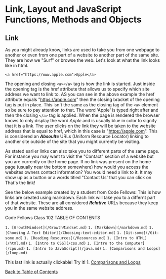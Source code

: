 # Link, Layout and JavaScript Functions, Methods and Objects

## Link

As you might already know, links are used to take you from one webpage to another or even from one part of a website to another part of the same site. They are how we "Surf" or browse the web. Let's look at what the link looks like in html.

```<a href="https://www.apple.com">Apple</a>```

The opening and closing  ```<a></a>``` tag is how the link is started. Just inside the opening tag is the href attribute that allows us to specify which site address we want to link to. AS you can see in the above example the href attribute equals "https://apple.com" then the closing bracket of the opening tag is put in place. This isn't the same as the closing tag of the ```<a>``` element so be sure to pay attention to that. The word 'Apple' is typed right after and then the closing ```</a>``` tag is applied. When the page is rendered the browser knows to only display the word *Apple* and is usually blue in color to signify that it is a link. The user clicks on the link they will be taken to the website address that is equal to href, which in this case is "https://apple.com". This is considered an **_Absoulte_** URLs (Uniform Resource Locator) linking to another site outside of the site that you might currently be visiting. 

As stated earlier links can also take you to different parts of the same page. For instance you may want to visit the "Contact" section of a website but you are currently on the home page. If no link was present on the home page (usually near the bottom somewhere) how would you access the websites owners contact information? You would need a link to it. It may show up as a button or a words titled "Contact Us' that you can click on. That's the link! 

See the below example created by a student from Code Fellows: This is how links are created using markdown. Each link will take you to a differnt part of that website. These are all considered **_Relative_** URLs because they keep you in the same website address.

Code Fellows Class 102  TABLE OF CONTENTS

   ```1. [GrowthMindset](/GrowthMindset.md)```
   ```1. [Markdown](/markdown.md)```
   ```1. [Choosing A Text Editor](/Choosing-text-editor.md)```
   ```1. [Git-some](/Git-some.md)```
   ```1. [Reading Resources](/Resources.md)```
   ```1. [Intro to HTML](/html.md)```
   ```1. [Intro to CSS](/css.md)```
   ```1. [Intro to the Computer](/cpu.md)```
   ```1. [Intro to JavaScript](/java.md)```
   ```1. [Comparisons and Loops](/loop.md)```

This last link is actually clickable! Try it!
      1. [Comparisons and Loops](/loop.md)

[Back to Table of Contents](/README.md)